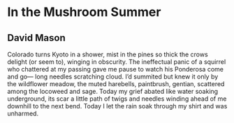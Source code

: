 # In the Mushroom Summer
## David Mason
Colorado turns Kyoto in a shower,
mist in the pines so thick the crows delight
(or seem to), winging in obscurity.
The ineffectual panic of a squirrel
who chattered at my passing gave me pause
to watch his Ponderosa come and go—
long needles scratching cloud. I’d summited
but knew it only by the wildflower meadow,
the muted harebells, paintbrush, gentian,
scattered among the locoweed and sage.
Today my grief abated like water soaking
underground, its scar a little path
of twigs and needles winding ahead of me
downhill to the next bend. Today I let
the rain soak through my shirt and was unharmed.